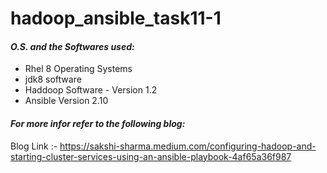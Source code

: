 # hadoop_ansible_task11-1 #


#### *O.S. and the Softwares used:*  #### 
- Rhel 8 Operating Systems
- jdk8 software
- Haddoop Software - Version 1.2 
- Ansible Version 2.10


#### *For more infor refer to the following blog:* ####
Blog Link :- https://sakshi-sharma.medium.com/configuring-hadoop-and-starting-cluster-services-using-an-ansible-playbook-4af65a36f987 
